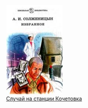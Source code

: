 ![](Случай%20на%20станции%20Кочетовка.jpg)  
[Случай на станции Кочетовка](Случай%20на%20станции%20Кочетовка.md)
